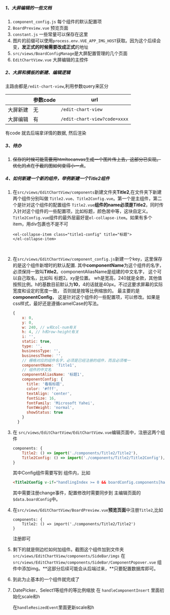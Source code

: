 ##### 1、大屏编辑的一些文档

1. `component_config.js` 每个组件的默认配置项
2. `BoardPreview.vue` 预览页面
3. `constant.js` 一些常量可以保存在这里
4. 图片的前缀可以使用`process.env.VUE_APP_IMG_HOST`获取。因为这个后续会变，**发正式的时候需要改成正式**的地址
5. `src/views/BoardConfigManage`是大屏配置管理的几个页面
6. `EditChartView.vue` 大屏编辑的主控件

##### 2、大屏和模板的新建、编辑逻辑

主路由都是`/edit-chart-view`,利用参数query来区分

|          | 参数code | url                          |
| -------- | -------- | ---------------------------- |
| 大屏新建 | 无       | `/edit-chart-view`           |
| 大屏编辑 | 有       | `/edit-chart-view?code=xxxx` |

有code 就去后端拿详情的数据, 然后渲染

##### 3、待办

1. ~~保存的时候可能需要用htmltocanvas生成一个图片传上去，这部分已实现。优化的点在于截的图如何变得小一点~~。


##### 4、如何新建一个新的组件，举例新建一个Title2组件

1. 在`src/views/EditChartView/components`新建文件夹**Title2**,在文件夹下新建两个组件分别叫做 `Title2.vue`、`Title2Config.vue`。第一个是主组件，第二个是针对这个组件的配置组件
   `Title2.vue`**组件的name必须是Title2**，同时传入针对这个组件的一些配置项，比如标题，颜色居中等，这块自定义。
   `Title2Config.vue`组件的最外层最好是`el-collapse-item`。如果有多个item，用div包裹也不是不可

   ```vue
   <el-collapse-item class="title1-config" title="标题">
   </el-collapse-item>
   ```

   ​

2. 在`src/views/EditChartView/component_config.js`新建一个key，这里保存的是这个组件新增时的默认配置.
   其中**componentName**为这个组件的名字，必须保持一致叫**Title2**。componentAliasName是组建的中文名字， 这个可以自己取名，比如叫 标题2。xy是位置。 wh是宽高，240就是全款，其他值按照比例。h的基数目前默认为**10**，4的话就是40px。不过这要求屏幕的实际宽度和设定的宽度一致， 否则就是按等比例缩放的。
   最主要的是 **componentConfig**， 这是针对这个组件的一些配置项，可以修改。如果是css样式，最好还是遵循camelCase的写法。

   ```js
   {
       x: 0,
       y: 0,
       w: 240, // w和col-num有关
       h: 4, // h和row-height有关
       i: '',
       static: true,
       type: '',
       businessType: '',
       businessTheme: '',
       // 栅格对应的组件名字，必须是已经注册的组件，而且必须唯一
       componentName: 'Title1',
       // 组件的中文名
       componentAliasName: '标题1',
       componentConfig: {
         title: '看板标题',
         color: '#fff',
         textAlign: 'center',
         fontSize: 16,
         fontFamily: 'Microsoft Yahei',
         fontWeight: 'normal',
         showStatus: true
       }
     }
   ```

3. 在 `src/views/EditChartView/EditChartView.vue`编辑页面中，注册这两个组件

   ```js
   components: {
       Title2: () => import('./components/Title2/Title2'),
       Title2Config: () => import('./components/Title2/Title2Config'),
   }
   ```

   其中Config组件需要写到 <el-collapse class="custom-collapse">组件内，比如

   ```html
   <Title2Config v-if="handlingIndex >= 0 && boardConfig.components[handlingIndex].componentName ==='Title2'" :componentConfig="boardConfig.components[handlingIndex].componentConfig" @change="handleTitleConfigChange"></Title2Config>

   ```

   其中需要注册change事件，配置修改时需要同步到 主编辑页面的 `$data.boardConfig`中。

4. 在`src/views/EditChartView/BoardPreview.vue`**预览页面**中注册`Title2`,比如

   ```
   components: {
       Title2: () => import('./components/Title2/Title2')
   }
   ```

   注册即可

5. 剩下的就是侧边栏如何加组件。截图这个组件加到文件夹 `src/views/EditChartView/components/SideBar/imgs`
   在`src/views/EditChartView/components/SideBar/ComponentPopover.vue` 组件中添加img。**这部分后续可能会从后端过来，**只要配置数据库即可。

6. 到此为止基本的一个组件就完成了

7. DatePicker、Select1等组件的等比例缩放
   在 `handleComponentInsert` 里面初始化scale和h

   在`handleResizedEvent`里面更新scale和h